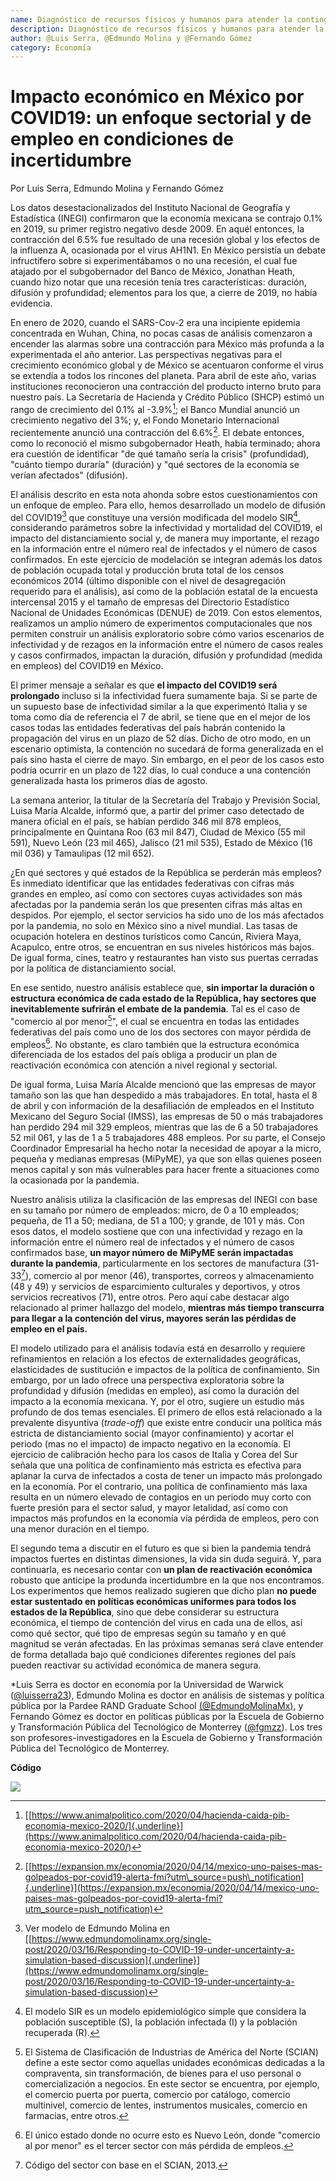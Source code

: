 ```yaml
---
name: Diagnóstico de recursos físicos y humanos para atender la contingencia COVID-19
description: Diagnóstico de recursos físicos y humanos para atender la contingencia COVID-19
author: @Luis Serra, @Edmundo Molina y @Fernando Gómez
category: Economía
---
```

# **Impacto económico en México por COVID19: un enfoque sectorial y de empleo en condiciones de incertidumbre**

Por Luis Serra, Edmundo Molina y Fernando Gómez

Los datos desestacionalizados del Instituto Nacional de Geografía y
Estadística (INEGI) confirmaron que la economía mexicana se contrajo
0.1% en 2019, su primer registro negativo desde 2009. En aquél entonces,
la contracción del 6.5% fue resultado de una recesión global y los
efectos de la influenza A, ocasionada por el virus AH1N1. En México
persistía un debate infructífero sobre si experimentábamos o no una
recesión, el cual fue atajado por el subgobernador del Banco de México,
Jonathan Heath, cuando hizo notar que una recesión tenía tres
características: duración, difusión y profundidad; elementos para los
que, a cierre de 2019, no había evidencia.

En enero de 2020, cuando el SARS-Cov-2 era una incipiente epidemia
concentrada en Wuhan, China, no pocas casas de análisis comenzaron a
encender las alarmas sobre una contracción para México más profunda a la
experimentada el año anterior. Las perspectivas negativas para el
crecimiento económico global y de México se acentuaron conforme el virus
se extendía a todos los rincones del planeta. Para abril de este año,
varias instituciones reconocieron una contracción del producto interno
bruto para nuestro país. La Secretaría de Hacienda y Crédito Público
(SHCP) estimó un rango de crecimiento del 0.1% al -3.9%[^1]; el Banco
Mundial anunció un crecimiento negativo del 3%; y, el Fondo Monetario
Internacional recientemente anunció una contracción del 6.6%[^2]. El
debate entonces, como lo reconoció el mismo subgobernador Heath, había
terminado; ahora era cuestión de identificar "de qué tamaño sería la
crisis" (profundidad), "cuánto tiempo duraría" (duración) y "qué
sectores de la economía se verían afectados" (difusión).

El análisis descrito en esta nota ahonda sobre estos cuestionamientos
con un enfoque de empleo. Para ello, hemos desarrollado un modelo de
difusión del COVID19[^3] que constituye una versión modificada del
modelo SIR[^4], considerando parámetros sobre la infectividad y
mortalidad del COVID19, el impacto del distanciamiento social y, de
manera muy importante, el rezago en la información entre el número real
de infectados y el número de casos confirmados. En este ejercicio de
modelación se integran además los datos de población ocupada total y
producción bruta total de los censos económicos 2014 (último disponible
con el nivel de desagregación requerido para el análisis), así como de
la población estatal de la encuesta intercensal 2015 y el tamaño de
empresas del Directorio Estadístico Nacional de Unidades Económicas
(DENUE) de 2019. Con estos elementos, realizamos un amplio número de
experimentos computacionales que nos permiten construir un análisis
exploratorio sobre cómo varios escenarios de infectividad y de rezagos
en la información entre el número de casos reales y casos confirmados,
impactan la duración, difusión y profundidad (medida en empleos) del
COVID19 en México.

El primer mensaje a señalar es que **el impacto del COVID19 será
prolongado** incluso si la infectividad fuera sumamente baja. Si se
parte de un supuesto base de infectividad similar a la que experimentó
Italia y se toma como día de referencia el 7 de abril, se tiene que en
el mejor de los casos todas las entidades federativas del país habrán
contenido la propagación del virus en un plazo de 52 días. Dicho de otro
modo, en un escenario optimista, la contención no sucedará de forma
generalizada en el país sino hasta el cierre de mayo. Sin embargo, en el
peor de los casos esto podría ocurrir en un plazo de 122 días, lo cual
conduce a una contención generalizada hasta los primeros días de agosto.

La semana anterior, la titular de la Secretaría del Trabajo y Previsión
Social, Luisa María Alcalde, informó que, a partir del primer caso
detectado de manera oficial en el país, se habían perdido 346 mil 878
empleos, principalmente en Quintana Roo (63 mil 847), Ciudad de México
(55 mil 591), Nuevo León (23 mil 465), Jalisco (21 mil 535), Estado de
México (16 mil 036) y Tamaulipas (12 mil 652).

¿En qué sectores y qué estados de la República se perderán más empleos?
Es inmediato identificar que las entidades federativas con cifras más
grandes en empleo, así como con sectores cuyas actividades son más
afectadas por la pandemia serán los que presenten cifras más altas en
despidos. Por ejemplo, el sector servicios ha sido uno de los más
afectados por la pandemia, no solo en México sino a nivel mundial. Las
tasas de ocupación hotelera en destinos turísticos como Cancún, Riviera
Maya, Acapulco, entre otros, se encuentran en sus niveles históricos más
bajos. De igual forma, cines, teatro y restaurantes han visto sus
puertas cerradas por la política de distanciamiento social.

En ese sentido, nuestro análisis establece que, **sin importar la
duración o estructura económica de cada estado de la República, hay
sectores que inevitablemente sufrirán el embate de la pandemia**. Tal es
el caso de "comercio al por menor[^5]", el cual se encuentra en todas
las entidades federativas del país como uno de los dos sectores con
mayor pérdida de empleos[^6]. No obstante, es claro también que la
estructura económica diferenciada de los estados del país obliga a
producir un plan de reactivación económica con atención a nivel regional
y sectorial.

De igual forma, Luisa María Alcalde mencionó que las empresas de mayor
tamaño son las que han despedido a más trabajadores. En total, hasta el
8 de abril y con información de la desafiliación de empleados en el
Instituto Mexicano del Seguro Social (IMSS), las empresas de 50 o más
trabajadores han perdido 294 mil 329 empleos, mientras que las de 6 a 50
trabajadores 52 mil 061, y las de 1 a 5 trabajadores 488 empleos. Por su
parte, el Consejo Coordinador Empresarial ha hecho notar la necesidad de
apoyar a la micro, pequeña y medianas empresas (MiPyME), ya que son
ellas quienes poseen menos capital y son más vulnerables para hacer
frente a situaciones como la ocasionada por la pandemia.

Nuestro análisis utiliza la clasificación de las empresas del INEGI con
base en su tamaño por número de empleados: micro, de 0 a 10 empleados;
pequeña, de 11 a 50; mediana, de 51 a 100; y grande, de 101 y más. Con
esos datos, el modelo sostiene que con una infectividad y rezago en la
información entre el número real de infectados y el número de casos
confirmados base, **un mayor número de** **MiPyME serán impactadas
durante la pandemia**, particularmente en los sectores de manufactura
(31-33[^7]), comercio al por menor (46), transportes, correos y
almacenamiento (48 y 49) y servicios de esparcimiento culturales y
deportivos, y otros servicios recreativos (71), entre otros. Pero aquí
cabe destacar algo relacionado al primer hallazgo del modelo, **mientras
más tiempo transcurra para llegar a la contención del virus, mayores
serán las pérdidas de empleo en el país.**

El modelo utilizado para el análisis todavía está en desarrollo y
requiere refinamientos en relación a los efectos de externalidades
geográficas, elasticidades de sustitución e impactos de la política de
confinamiento. Sin embargo, por un lado ofrece una perspectiva
exploratoria sobre la profundidad y difusión (medidas en empleo), así
como la duración del impacto a la economía mexicana. Y, por el otro,
sugiere un estudio más profundo de dos temas esenciales. El primero de
ellos está relacionado a la prevalente disyuntiva (*trade-off*) que
existe entre conducir una política más estricta de distanciamiento
social (mayor confinamiento) y acortar el periodo (mas no el impacto) de
impacto negativo en la economía. El ejercicio de calibración hecho para
los casos de Italia y Corea del Sur señala que una política de
confinamiento más estricta es efectiva para aplanar la curva de
infectados a costa de tener un impacto más prolongado en la economía.
Por el contrario, una política de confinamiento más laxa resulta en un
número elevado de contagios en un periodo muy corto con fuerte presión
para el sector salud, y mayor letalidad, así como con impactos más
profundos en la economía vía pérdida de empleos, pero con una menor
duración en el tiempo.

El segundo tema a discutir en el futuro es que si bien la pandemia
tendrá impactos fuertes en distintas dimensiones, la vida sin duda
seguirá. Y, para continuarla, es necesario contar con **un plan de
reactivación económica** robusto que anticipe la produnda incertidumbre
en la que nos encontramos. Los experimentos que hemos realizado sugieren
que dicho plan **no puede estar sustentado en políticas económicas
uniformes para todos los estados de la República**, sino que debe
considerar su estructura económica, el tiempo de contención del virus en
cada una de ellos, así como qué sector, qué tipo de empresas según su
tamaño y en qué magnitud se verán afectadas. En las próximas semanas
será clave entender de forma detallada bajo qué condiciones diferentes
regiones del país pueden reactivar su actividad económica de manera
segura.

\*Luis Serra es doctor en economía por la Universidad de Warwick
([\@luisserra23](https://twitter.com/luisserra23)), Edmundo Molina es
doctor en análisis de sistemas y política pública por la Pardee RAND
Graduate School
[(\@EdmundoMolinaMx),](https://twitter.com/EdmundoMolinaMx) y Fernando
Gómez es doctor en políticas públicas por la Escuela de Gobierno y
Transformación Pública del Tecnológico de Monterrey
([\@fgmzz](https://twitter.com/fgmzz)). Los tres son
profesores-investigadores en la Escuela de Gobierno y Transformación
Pública del Tecnológico de Monterrey.

**Código**

<div class='tableauPlaceholder' id='viz1586919613795' style='position: relative'><noscript><a href='#'><img alt=' ' src='https:&#47;&#47;public.tableau.com&#47;static&#47;images&#47;me&#47;mexicovid19_modelacin&#47;MXCOVIDANALYSIS&#47;1_rss.png' style='border: none' /></a></noscript><object class='tableauViz'  style='display:none;'><param name='host_url' value='https%3A%2F%2Fpublic.tableau.com%2F' /> <param name='embed_code_version' value='3' /> <param name='site_root' value='' /><param name='name' value='mexicovid19_modelacin&#47;MXCOVIDANALYSIS' /><param name='tabs' value='no' /><param name='toolbar' value='yes' /><param name='static_image' value='https:&#47;&#47;public.tableau.com&#47;static&#47;images&#47;me&#47;mexicovid19_modelacin&#47;MXCOVIDANALYSIS&#47;1.png' /> <param name='animate_transition' value='yes' /><param name='display_static_image' value='yes' /><param name='display_spinner' value='yes' /><param name='display_overlay' value='yes' /><param name='display_count' value='yes' /><param name='filter' value='publish=yes' /></object></div>                <script type='text/javascript'>                    var divElement = document.getElementById('viz1586919613795');                    var vizElement = divElement.getElementsByTagName('object')[0];                    vizElement.style.width='1516px';vizElement.style.height='991px';                    var scriptElement = document.createElement('script');                    scriptElement.src = 'https://public.tableau.com/javascripts/api/viz_v1.js';                    vizElement.parentNode.insertBefore(scriptElement, vizElement);                </script>

[^1]: [[https://www.animalpolitico.com/2020/04/hacienda-caida-pib-economia-mexico-2020/]{.underline}](https://www.animalpolitico.com/2020/04/hacienda-caida-pib-economia-mexico-2020/)

[^2]: [[https://expansion.mx/economia/2020/04/14/mexico-uno-paises-mas-golpeados-por-covid19-alerta-fmi?utm\_source=push\_notification]{.underline}](https://expansion.mx/economia/2020/04/14/mexico-uno-paises-mas-golpeados-por-covid19-alerta-fmi?utm_source=push_notification)

[^3]: Ver modelo de Edmundo Molina en
    [[https://www.edmundomolinamx.org/single-post/2020/03/16/Responding-to-COVID-19-under-uncertainty-a-simulation-based-discussion]{.underline}](https://www.edmundomolinamx.org/single-post/2020/03/16/Responding-to-COVID-19-under-uncertainty-a-simulation-based-discussion)

[^4]: El modelo SIR es un modelo epidemiológico simple que considera la
    población susceptible (S), la población infectada (I) y la población
    recuperada (R).

[^5]: El Sistema de Clasificación de Industrias de América del Norte
    (SCIAN) define a este sector como aquellas unidades económicas
    dedicadas a la compraventa, sin transformación, de bienes para el
    uso personal o comercialización a negocios. En este sector se
    encuentra, por ejemplo, el comercio puerta por puerta, comercio por
    catálogo, comercio multinivel, comercio de lentes, instrumentos
    musicales, comercio en farmacias, entre otros.

[^6]: El único estado donde no ocurre esto es Nuevo León, donde
    "comercio al por menor" es el tercer sector con más pérdida de
    empleos.

[^7]: Código del sector con base en el SCIAN, 2013.
